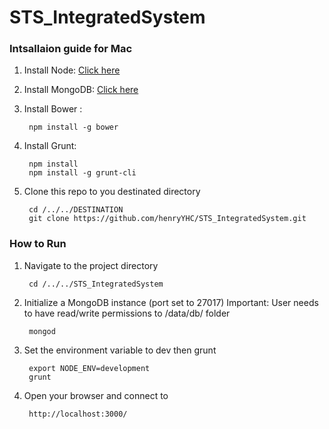 # STS_IntegratedSystem
### Intsallaion guide for Mac
1. Install Node: [Click here](https://nodejs.org/download/)
2. Install MongoDB: [Click here](http://www.mongodb.org/downloads) 
3. Install Bower :

		npm install -g bower

4. Install Grunt:
		
		npm install
		npm install -g grunt-cli
		
5. Clone this repo to you destinated directory

		cd /../../DESTINATION
		git clone https://github.com/henryYHC/STS_IntegratedSystem.git
		
### How to Run
1. Navigate to the project directory

		cd /../../STS_IntegratedSystem
		
2. Initialize a MongoDB instance (port set to 27017) 
   Important: User needs to have read/write permissions to /data/db/ folder

		mongod
	
3. Set the environment variable to dev then grunt

		export NODE_ENV=development
		grunt
		
4. Open your browser and connect to 

		http://localhost:3000/
